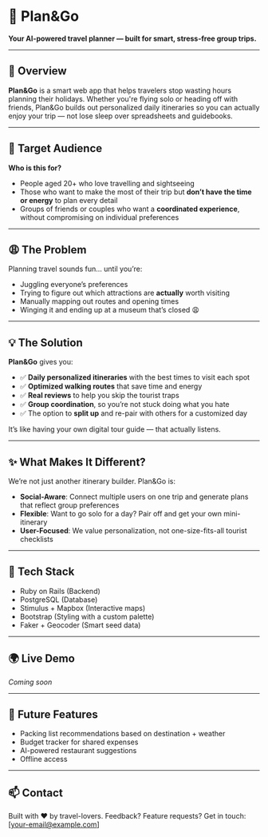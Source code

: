 # 🧭 Plan&Go

**Your AI-powered travel planner — built for smart, stress-free group trips.**

---

## 🚀 Overview

**Plan&Go** is a smart web app that helps travelers stop wasting hours planning their holidays. Whether you're flying solo or heading off with friends, Plan&Go builds out personalized daily itineraries so you can actually enjoy your trip — not lose sleep over spreadsheets and guidebooks.

---

## 🎯 Target Audience

**Who is this for?**

- People aged 20+ who love travelling and sightseeing
- Those who want to make the most of their trip but **don’t have the time or energy** to plan every detail
- Groups of friends or couples who want a **coordinated experience**, without compromising on individual preferences

---

## 😩 The Problem

Planning travel sounds fun… until you’re:

- Juggling everyone’s preferences
- Trying to figure out which attractions are **actually** worth visiting
- Manually mapping out routes and opening times
- Winging it and ending up at a museum that’s closed 😩

---

## 💡 The Solution

**Plan&Go** gives you:

- ✅ **Daily personalized itineraries** with the best times to visit each spot
- ✅ **Optimized walking routes** that save time and energy
- ✅ **Real reviews** to help you skip the tourist traps
- ✅ **Group coordination**, so you’re not stuck doing what you hate
- ✅ The option to **split up** and re-pair with others for a customized day

It’s like having your own digital tour guide — that actually listens.

---

## ✨ What Makes It Different?

We’re not just another itinerary builder. Plan&Go is:

- **Social-Aware**: Connect multiple users on one trip and generate plans that reflect group preferences
- **Flexible**: Want to go solo for a day? Pair off and get your own mini-itinerary
- **User-Focused**: We value personalization, not one-size-fits-all tourist checklists

---

## 🔧 Tech Stack

- Ruby on Rails (Backend)
- PostgreSQL (Database)
- Stimulus + Mapbox (Interactive maps)
- Bootstrap (Styling with a custom palette)
- Faker + Geocoder (Smart seed data)

---

## 🌍 Live Demo

*Coming soon*

---

## 📌 Future Features

- Packing list recommendations based on destination + weather
- Budget tracker for shared expenses
- AI-powered restaurant suggestions
- Offline access

---

## 📫 Contact

Built with ❤️ by travel-lovers. Feedback? Feature requests?
Get in touch: [your-email@example.com]
